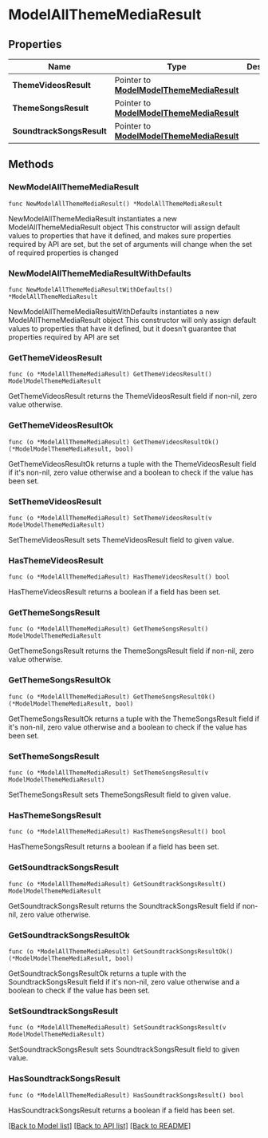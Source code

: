 # ModelAllThemeMediaResult

## Properties

Name | Type | Description | Notes
------------ | ------------- | ------------- | -------------
**ThemeVideosResult** | Pointer to [**ModelModelThemeMediaResult**](ModelThemeMediaResult.md) |  | [optional] 
**ThemeSongsResult** | Pointer to [**ModelModelThemeMediaResult**](ModelThemeMediaResult.md) |  | [optional] 
**SoundtrackSongsResult** | Pointer to [**ModelModelThemeMediaResult**](ModelThemeMediaResult.md) |  | [optional] 

## Methods

### NewModelAllThemeMediaResult

`func NewModelAllThemeMediaResult() *ModelAllThemeMediaResult`

NewModelAllThemeMediaResult instantiates a new ModelAllThemeMediaResult object
This constructor will assign default values to properties that have it defined,
and makes sure properties required by API are set, but the set of arguments
will change when the set of required properties is changed

### NewModelAllThemeMediaResultWithDefaults

`func NewModelAllThemeMediaResultWithDefaults() *ModelAllThemeMediaResult`

NewModelAllThemeMediaResultWithDefaults instantiates a new ModelAllThemeMediaResult object
This constructor will only assign default values to properties that have it defined,
but it doesn't guarantee that properties required by API are set

### GetThemeVideosResult

`func (o *ModelAllThemeMediaResult) GetThemeVideosResult() ModelModelThemeMediaResult`

GetThemeVideosResult returns the ThemeVideosResult field if non-nil, zero value otherwise.

### GetThemeVideosResultOk

`func (o *ModelAllThemeMediaResult) GetThemeVideosResultOk() (*ModelModelThemeMediaResult, bool)`

GetThemeVideosResultOk returns a tuple with the ThemeVideosResult field if it's non-nil, zero value otherwise
and a boolean to check if the value has been set.

### SetThemeVideosResult

`func (o *ModelAllThemeMediaResult) SetThemeVideosResult(v ModelModelThemeMediaResult)`

SetThemeVideosResult sets ThemeVideosResult field to given value.

### HasThemeVideosResult

`func (o *ModelAllThemeMediaResult) HasThemeVideosResult() bool`

HasThemeVideosResult returns a boolean if a field has been set.

### GetThemeSongsResult

`func (o *ModelAllThemeMediaResult) GetThemeSongsResult() ModelModelThemeMediaResult`

GetThemeSongsResult returns the ThemeSongsResult field if non-nil, zero value otherwise.

### GetThemeSongsResultOk

`func (o *ModelAllThemeMediaResult) GetThemeSongsResultOk() (*ModelModelThemeMediaResult, bool)`

GetThemeSongsResultOk returns a tuple with the ThemeSongsResult field if it's non-nil, zero value otherwise
and a boolean to check if the value has been set.

### SetThemeSongsResult

`func (o *ModelAllThemeMediaResult) SetThemeSongsResult(v ModelModelThemeMediaResult)`

SetThemeSongsResult sets ThemeSongsResult field to given value.

### HasThemeSongsResult

`func (o *ModelAllThemeMediaResult) HasThemeSongsResult() bool`

HasThemeSongsResult returns a boolean if a field has been set.

### GetSoundtrackSongsResult

`func (o *ModelAllThemeMediaResult) GetSoundtrackSongsResult() ModelModelThemeMediaResult`

GetSoundtrackSongsResult returns the SoundtrackSongsResult field if non-nil, zero value otherwise.

### GetSoundtrackSongsResultOk

`func (o *ModelAllThemeMediaResult) GetSoundtrackSongsResultOk() (*ModelModelThemeMediaResult, bool)`

GetSoundtrackSongsResultOk returns a tuple with the SoundtrackSongsResult field if it's non-nil, zero value otherwise
and a boolean to check if the value has been set.

### SetSoundtrackSongsResult

`func (o *ModelAllThemeMediaResult) SetSoundtrackSongsResult(v ModelModelThemeMediaResult)`

SetSoundtrackSongsResult sets SoundtrackSongsResult field to given value.

### HasSoundtrackSongsResult

`func (o *ModelAllThemeMediaResult) HasSoundtrackSongsResult() bool`

HasSoundtrackSongsResult returns a boolean if a field has been set.


[[Back to Model list]](../README.md#documentation-for-models) [[Back to API list]](../README.md#documentation-for-api-endpoints) [[Back to README]](../README.md)


